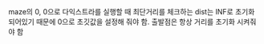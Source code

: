 maze의 0, 0으로 다익스트라를 실행할 때 최단거리를 체크하는 dist는 INF로 초기화 되어있기 때문에 0으로 초깃값을 설정해 줘야 함.
출발점은 항상 거리를 초기화 시켜줘야 함